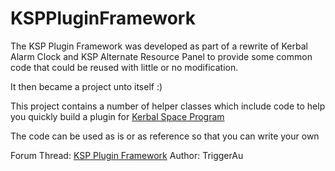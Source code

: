 KSPPluginFramework
================
The KSP Plugin Framework was developed as part of a rewrite of Kerbal Alarm Clock and KSP Alternate Resource Panel to provide some common code that could be reused with little or no modification.

It then became a project unto itself :)

This project contains a number of helper classes which include code to help you quickly build a plugin for [Kerbal Space Program](http://www.kerbalspaceprogram.com/)

The code can be used as is or as reference so that you can write your own

Forum Thread: [KSP Plugin Framework](http://forum.kerbalspaceprogram.com/threads/66503-KSP-Plugin-Framework)
Author: TriggerAu
